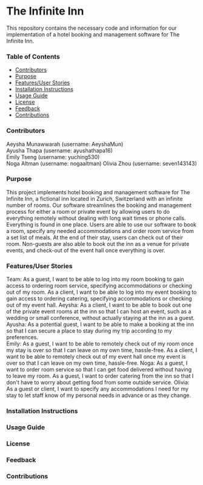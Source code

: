 # The Infinite Inn
This repository contains the necessary code and information for our implementation of a hotel booking and management software for The Infinite Inn.

### Table of Contents
- [Contributors](#contributors)
- [Purpose](#purpose)
- [Features/User Stories](#featuresuser-stories)
- [Installation Instructions](#installation-instructions)
- [Usage Guide](#usage-guide)
- [License](#license)
- [Feedback](#feedback)
- [Contributions](#contributions)

### Contributors
Aeysha Munawwarah (username: AeyshaMun)  
Ayusha Thapa (username: ayushathapa16)  
Emily Tseng (username: yuching530)                 
Noga Altman (username: nogaaltman)
Olivia Zhou (username: seven143143)

### Purpose
This project implements hotel booking and management software for The Infinite Inn, a fictional inn located in Zurich, Switzerland with an infinite number of rooms. Our software 
streamlines the booking and management process for either a room or private event by allowing users to do everything remotely without dealing with long wait times or phone calls. Everything is found
in one place. Users are able to use our software to book a room, specify any needed accommodations and order room service from a set list of meals. At the end of their stay, users can check out of their room. Non-guests are also able to book out the inn as a venue for private events, and check-out of the event hall once everything is over. 

### Features/User Stories 
Team: 
As a guest, I want to be able to log into my room booking to gain access to ordering room service, specifying accommodations or checking out of my room.
As a client, I want to be able to log into my event booking to gain access to ordering catering, specifying accommodations or checking out of my event hall.
Aeysha: 
As a client, I want to be able to book out one of the private event rooms at the inn so that I can host an event, such as a wedding or small conference, without actually staying at the inn as a guest.
Ayusha: 
As a potential guest, I want to be able to make a booking at the inn so that I can secure a place to stay during my trip according to my preferences.  
Emily: 
As a guest, I want to be able to remotely check out of my room once my stay is over so that I can leave on my own time, hassle-free.
As a client, I want to be able to remotely check out of my event hall once my event is over so that I can leave on my own time, hassle-free.
Noga: 
As a guest, I want to order room service so that I can get food delivered without having to leave my room.
As a guest, I want to order catering from the inn so that I don't have to worry about getting food from some outside service.
Olivia: 
As a guest or client, I want to specify any accommodations I need for my stay to let staff know of my personal needs in advance or as they change.

### Installation Instructions
### Usage Guide
### License
### Feedback
### Contributions
